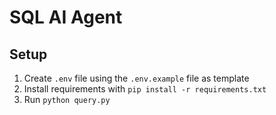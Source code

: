 # SQL AI Agent
## Setup
1. Create `.env` file using the `.env.example` file as template
2. Install requirements with `pip install -r requirements.txt`
3. Run `python query.py` 